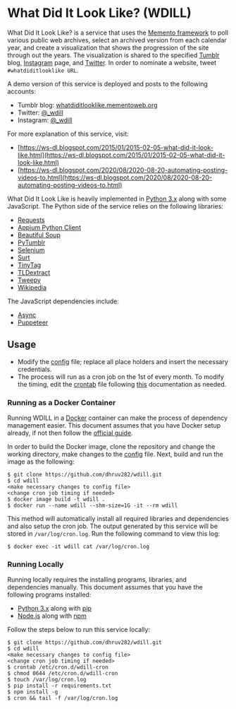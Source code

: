 # What Did It Look Like? (WDILL)

What Did It Look Like? is a service that uses the [Memento framework](http://mementoweb.org/) to poll various public web archives, select an archived version from each calendar year, and create a visualization that shows the progression of the site through out the years. The visualization is shared to the specified [Tumblr](https://www.tumblr.com/) blog, [Instagram](https://www.instagram.com/) page, and [Twitter](https://twitter.com/). In order to nominate a website, tweet `#whatdiditlooklike URL`.

A demo version of this service is deployed and posts to the following accounts:

* Tumblr blog: [whatdiditlooklike.mementoweb.org](https://whatdiditlooklike.mementoweb.org/)
* Twitter: [@_wdill](https://twitter.com/_wdill)
* Instagram: [@_wdill](https://www.instagram.com/_wdill/)

For more explanation of this service, visit:
* [https://ws-dl.blogspot.com/2015/01/2015-02-05-what-did-it-look-like.html](https://ws-dl.blogspot.com/2015/01/2015-02-05-what-did-it-look-like.html)
* [https://ws-dl.blogspot.com/2020/08/2020-08-20-automating-posting-videos-to.html](https://ws-dl.blogspot.com/2020/08/2020-08-20-automating-posting-videos-to.html)

What Did It Look Like is heavily implemented in [Python 3.x](https://docs.python.org/3/) along with some JavaScript. The Python side of the service relies on the following libraries:

* [Requests](https://requests.readthedocs.io/en/master/)
* [Appium Python Client](https://github.com/appium/python-client)
* [Beautiful Soup](https://www.crummy.com/software/BeautifulSoup/bs4/doc/)
* [PyTumblr](https://github.com/tumblr/pytumblr)
* [Selenium](https://selenium-python.readthedocs.io/)
* [Surt](https://github.com/rajbot/surt/tree/master/surt)
* [TinyTag](https://github.com/devsnd/tinytag)
* [TLDextract](https://github.com/john-kurkowski/tldextract)
* [Tweepy](https://www.tweepy.org/)
* [Wikipedia](https://github.com/goldsmith/Wikipedia)

The JavaScript dependencies include:
* [Async](https://caolan.github.io/async/v3/)
* [Puppeteer](https://github.com/puppeteer/puppeteer)

## Usage

* Modify the [config](https://github.com/dhruv282/wdill/blob/master/config) file; replace all place holders and insert the necessary credentials.
* The process will run as a cron job on the 1st of every month. To modify the timing, edit the [crontab](https://github.com/dhruv282/wdill/blob/master/crontab) file following [this](https://man7.org/linux/man-pages/man5/crontab.5.html) documentation as needed.


### Running as a Docker Container

Running WDILL in a [Docker](https://www.docker.com/) container can make the process of dependency management easier. This document assumes that you have Docker setup already, if not then follow the [official guide](https://docs.docker.com/installation/).

In order to build the Docker image, clone the repository and change the working directory, make changes to the [config](https://github.com/dhruv282/wdill/blob/master/config) file. Next, build and run the image as the following:

```
$ git clone https://github.com/dhruv282/wdill.git
$ cd wdill
<make necessary changes to config file>
<change cron job timing if needed>
$ docker image build -t wdill .
$ docker run --name wdill --shm-size=1G -it --rm wdill
```

This method will automatically install all required libraries and dependencies and also setup the cron job. The output generated by this service will be stored in `/var/log/cron.log`. Run the following command to view this log:

```
$ docker exec -it wdill cat /var/log/cron.log
```

### Running Locally

Running locally requires the installing programs, libraries, and dependencies manually. This document assumes that you have the following programs installed:

* [Python 3.x](https://docs.python.org/3/) along with [pip](https://pip.pypa.io/en/stable/installing/)
* [Node.js](https://nodejs.org/en/) along with [npm](https://www.npmjs.com/)

Follow the steps below to run this service locally:

```
$ git clone https://github.com/dhruv282/wdill.git
$ cd wdill
<make necessary changes to config file>
<change cron job timing if needed>
$ crontab /etc/cron.d/wdill-cron
$ chmod 0644 /etc/cron.d/wdill-cron
$ touch /var/log/cron.log
$ pip install -r requirements.txt
$ npm install -g
$ cron && tail -f /var/log/cron.log
```
